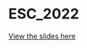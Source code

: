 # ESC_2022
 
[View the slides here](https://clanfear.github.io/ESC_2022/slides/exposures_slides.html)